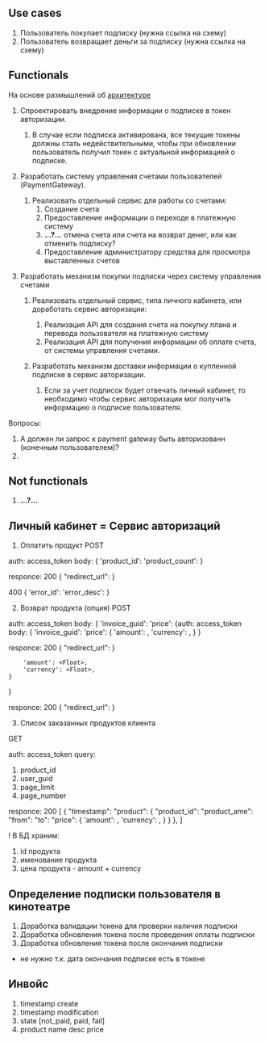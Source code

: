## Use cases
1. Пользователь покупает подписку (нужна ссылка на схему)
1. Пользователь возвращает деньги за подписку (нужна ссылка на схему)

## Functionals

На основе размышлений об [архитектуре](components.png)

1. Спроектировать внедрение информации о подписке в токен авторизации.
    1. В случае если подписка активирована, все текущие токены  должны стать недействительными, чтобы при обновлении пользователь получил токен с актуальной информацией о подписке.

1. Разработать систему управления счетами пользователей (PaymentGateway).
    1. Реализовать отдельный сервис для работы со счетами:
        1. Создание счета
        1. Предоставление информации о переходе в платежную систему
        1. **...?...** отмена счета или счета на возврат денег, или как отменить подписку?
        1. Предоставление администратору средства для просмотра выставленных счетов 

1. Разработать механизм покупки подписки через систему управления счетами
    1. Реализовать отдельный сервис, типа личного кабинета, или доработать сервис авторизации:
        1. Реализация API для создания счета на покупку плана и перевода пользователя на платежную систему
        2. Реализация API для получения информации об оплате счета, от системы управления счетами.

    1. Разработать механизм доставки информации о купленной подписке в сервис авторизации.
        1. Если за учет подписок будет отвечать личный кабинет, то необходимо чтобы сервис авторизации мог получить информацию о подписке пользователя.

Вопросы:
1. А должен ли запрос к payment gateway быть авторизованн (конечным пользователем)?
1. 

## Not functionals
1. **...?...**





## Личный кабинет = Сервис авторизаций

1. Оплатить продукт
POST

auth: access_token
body:
{
    'product_id': <String>
    'product_count': <Integrer>
}


responce:
200
{
    "redirect_url": <URL>
}

400
{
    'error_id': <String>
    'error_desc': <String>
}


2. Возврат продукта (опция)
POST

auth: access_token
body:
{
    'invoice_guid': <String>
    'price': {auth: access_token
body:
{
    'invoice_guid': <String>
    'price': {
        'amount': <Float>,
        'currency': <Float>,
    }
}


responce:
200
{
    "redirect_url": <URL>
}

        'amount': <Float>,
        'currency': <Float>,
    }
}


responce:
200
{
    "redirect_url": <URL>
}

3. Список заказанных продуктов клиента

GET

auth: access_token
query:
1. product_id
2. user_guid
3. page_limit
4. page_number


responce:
200
[
    {
        "timestamp":
        "product": {
            "product_id":
            "product_ame":
            "from":
            "to":
            "price": {
                'amount': <Float>,
                'currency': <Float>,
            }
        }
    },
]


! В БД храним:
1. id продукта
2. именование продукта
3. цена продукта - amount + currency



## Определение подписки пользователя в кинотеатре

1. Доработка валидации токена для проверки наличия подписки
2. Доработка обновления токена после проведения оплаты подписки
3. Доработка обновления токена после окончания подписки 
- не нужно т.к. дата окончания подписке есть в токене


## Инвойс
1. timestamp create
1. timestamp modification
1. state [not_paid, paid, fail]
2. product
    name
    desc
    price
